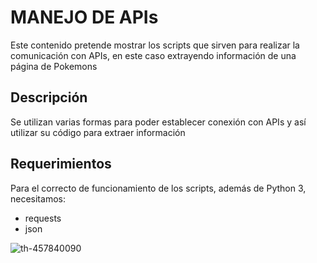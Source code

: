 # MANEJO DE APIs
Este contenido pretende mostrar los scripts que sirven para realizar la comunicación con APIs, en este caso extrayendo información de una página de Pokemons
## Descripción
Se utilizan varias formas para poder establecer conexión con APIs y así utilizar su código para extraer información
## Requerimientos
Para el correcto de funcionamiento de los scripts, además de Python 3, necesitamos:
- requests
- json

![th-457840090](https://user-images.githubusercontent.com/111472552/203875757-127c11cf-1828-4fb4-877f-4e1fb0bd439e.jpg)
